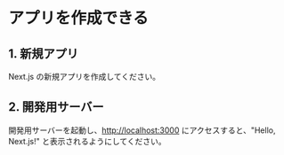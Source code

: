 # アプリを作成できる

## 1. 新規アプリ

Next.js の新規アプリを作成してください。

## 2. 開発用サーバー

開発用サーバーを起動し、[http://localhost:3000](http://localhost:3000) にアクセスすると、"Hello, Next.js!" と表示されるようにしてください。
